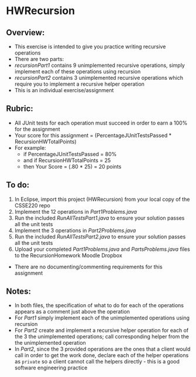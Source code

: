 # HWRecursion

## Overview:
- This exercise is intended to give you practice writing recursive operations
- There are two parts:
- *recursionPart1* contains 9 unimplemented recursive operations, simply implement each of these operations using recursion
- *recursionPart2* contains 3 unimplemented recursive operations which require you to implement a recursive helper operation
- This is an individual exercise/assignment

## Rubric:

- All JUnit tests for each operation must succeed in order to earn a 100% for the assignment
- Your score for this assignment = (PercentageJUnitTestsPassed * RecursionHWTotalPoints)
- For example:
  - if PercentageJUnitTestsPassed = 80%
  - and if RecursionHWTotalPoints = 25
  - then Your Score = (.80 * 25) = 20 points

## To do:

1. In Eclipse, import this project (HWRecursion) from your local copy of the CSSE220 repo
2. Implement the 12 operations in *Part1Problems.java*
3. Run the included *RunAllTestsPart1.java* to ensure your solution passes all the unit tests
3. Implement the 3 operations in *Part2Problems.java* 
3. Run the included *RunAllTestsPart2.java* to ensure your solution passes all the unit tests
4. Upload your completed *Part1Problems.java* and *PartsProblems.java* files to the RecursionHomework Moodle Dropbox


- There are no documenting/commenting requirements for this assignment

## Notes:
- In both files, the specification of what to do for each of the operations appears as a comment just above the operation
- For *Part1* simply implement each of the unimplemented operations using recursion
- For *Part2* create and implement a recursive helper operation for each of the 3 the unimplemented operations; call corresponding helper from the the unimplemented operation
- In *Part2*, since the 3 provided operations are the ones that a client would call in order to get the work done, declare each of the helper operations as `private` so a client cannot call the helpers directly - this is a good software engineering practice
